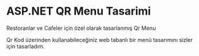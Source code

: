 # ASP.NET QR Menu Tasarimi

Restoranlar ve Cafeler için özel olarak tasarlanmış Qr Menu 

Qr Kod üzerinden kullanabileceğiniz web tabanlı bir menü tasarımını sizler için tasarladım.
